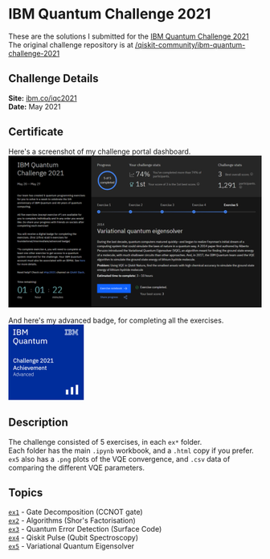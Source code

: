 # IBM Quantum Challenge 2021  
  
These are the solutions I submitted for the [IBM Quantum Challenge 2021](http://ibm.co/iqc2021)  
The original challenge repository is at [/qiskit-community/ibm-quantum-challenge-2021](https://github.com/qiskit-community/ibm-quantum-challenge-2021)  
  
## Challenge Details  
__Site:__ [ibm.co/iqc2021](http://ibm.co/iqc2021)  
__Date:__ May 2021  
  
## Certificate  
Here's a screenshot of my challenge portal dashboard.  
[![IQC2021 Challenge Portal Screenshot](iqc2021_challenge_portal.png)](http://ibm.co/iqc2021)  
  
And here's my advanced badge, for completing all the exercises.  
[<img src="./iqc2021_advanced_badge.png" alt="IBM Quantum Challenge Advanced Badge" height="150px">](https://www.credly.com/badges/b5ee983f-8289-418c-b38e-590d84c0ba0a/public_url)
  
## Description  
The challenge consisted of 5 exercises, in each `ex*` folder.  
Each folder has the main `.ipynb` workbook, and a `.html` copy if you prefer.  
`ex5` also has a `.png` plots of the VQE convergence, and `.csv` data of comparing the different VQE parameters.  
  
## Topics  
[`ex1`](ex1/ex1.ipynb) - Gate Decomposition (CCNOT gate)  
[`ex2`](ex2/ex2.ipynb) - Algorithms (Shor's Factorisation)  
[`ex3`](ex3/ex3.ipynb) - Quantum Error Detection (Surface Code)  
[`ex4`](ex4/ex4.ipynb) - Qiskit Pulse (Qubit Spectroscopy)  
[`ex5`](ex5/ex5.ipynb) - Variational Quantum Eigensolver  